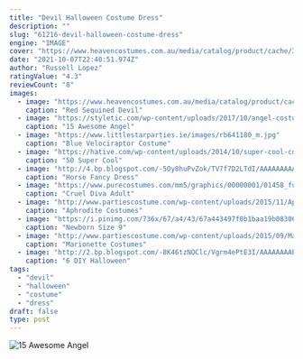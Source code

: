 ```yaml
---
title: "Devil Halloween Costume Dress"
description: ""
slug: "61216-devil-halloween-costume-dress"
engine: "IMAGE"
cover: "https://www.heavencostumes.com.au/media/catalog/product/cache/3ca7c4de79fd9294a778cbfdebc9dde4/r/o/roma-4866--sexytdevil-mistress-close-1500.jpg"
date: "2021-10-07T22:40:51.974Z"
author: "Russell Lopez"
ratingValue: "4.3"
reviewCount: "8"
images:
  - image: "https://www.heavencostumes.com.au/media/catalog/product/cache/3ca7c4de79fd9294a778cbfdebc9dde4/r/o/roma-4866--sexytdevil-mistress-close-1500.jpg"
    caption: "Red Sequined Devil"
  - image: "https://styletic.com/wp-content/uploads/2017/10/angel-costumes/3-angel-halloween-costume-ideas.jpg"
    caption: "15 Awesome Angel"
  - image: "https://www.littlestarparties.ie/images/rb641180_m.jpg"
    caption: "Blue Velociraptor Costume"
  - image: "https://hative.com/wp-content/uploads/2014/10/super-cool-costume-ideas/26-freddy-krueger-costume.jpg"
    caption: "50 Super Cool"
  - image: "http://4.bp.blogspot.com/-5Oy8huPvZok/TV7f7D2LTdI/AAAAAAAAAM4/RVg2t6SaMFE/s1600/last_2.jpg"
    caption: "Horse Fancy Dress"
  - image: "https://www.purecostumes.com/mm5/graphics/00000001/01458_full_1.jpg"
    caption: "Cruel Diva Adult"
  - image: "http://www.partiescostume.com/wp-content/uploads/2015/11/Aphrodite-Costume.jpg"
    caption: "Aphrodite Costumes"
  - image: "https://i.pinimg.com/736x/67/a4/43/67a443497f0b1baa19b083061d73cf31--girls-vampire-costume-vampire-dress.jpg"
    caption: "Newborn Size 9"
  - image: "http://www.partiescostume.com/wp-content/uploads/2015/09/Marionette-Costume.jpg"
    caption: "Marionette Costumes"
  - image: "http://2.bp.blogspot.com/-8K46tzNOClc/Vgrm4ePtE3I/AAAAAAAAEF8/1pCmsj-7994/s1600/IMG_0176.JPG"
    caption: "6 DIY Halloween"
tags:
  - "devil"
  - "halloween"
  - "costume"
  - "dress"
draft: false
type: post
---
```



![15 Awesome Angel](https://styletic.com/wp-content/uploads/2017/10/angel-costumes/3-angel-halloween-costume-ideas.jpg "15 Awesome Angel")


<!--inArticleAds-->

<!--galleryOne-->


<!--inArticleAds-->

<!--galleryTwo-->


<!--galleryThree-->

